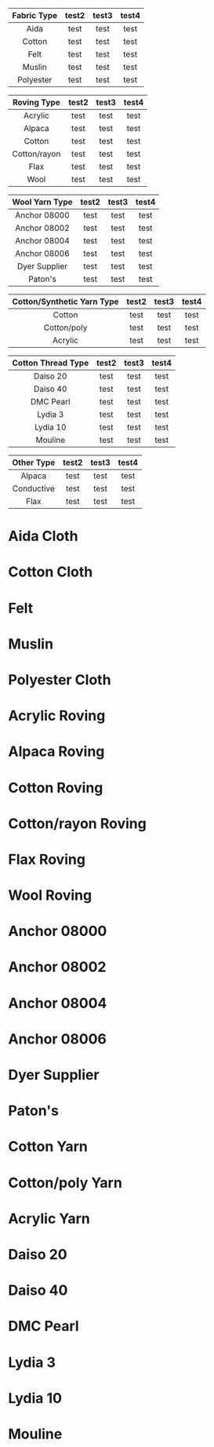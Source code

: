 |Fabric Type|test2|test3|test4|
|:---:|:---:|:---:|:---:|
|Aida|test |test |test |
|Cotton|test |test |test |
|Felt |test |test |test |
|Muslin|test |test |test |
|Polyester|test |test |test |

|Roving Type|test2|test3|test4|
|:---:|:---:|:---:|:---:|
|Acrylic|test |test |test |
|Alpaca|test |test |test |
|Cotton|test |test |test |
|Cotton/rayon|test |test |test |
|Flax|test |test |test |
|Wool|test |test |test |


|Wool Yarn Type|test2|test3|test4|
|:---:|:---:|:---:|:---:|
|Anchor 08000|test |test |test |
|Anchor 08002|test |test |test |
|Anchor 08004|test |test |test |
|Anchor 08006|test |test |test |
|Dyer Supplier|test |test |test |
|Paton's|test |test |test |

|Cotton/Synthetic Yarn Type|test2|test3|test4|
|:---:|:---:|:---:|:---:|
|Cotton|test |test |test |
|Cotton/poly|test |test |test |
|Acrylic|test |test |test |

|Cotton Thread Type|test2|test3|test4|
|:---:|:---:|:---:|:---:|
|Daiso 20|test |test |test |
|Daiso 40|test |test |test |
|DMC Pearl|test |test |test |
|Lydia 3|test |test |test |
|Lydia 10|test |test |test |
|Mouline|test |test |test |

|Other Type|test2|test3|test4|
|:---:|:---:|:---:|:---:|
|Alpaca|test |test |test |
|Conductive|test |test |test |
|Flax|test |test |test |

# Aida Cloth
# Cotton Cloth
# Felt
# Muslin
# Polyester Cloth

# Acrylic Roving
# Alpaca Roving
# Cotton Roving
# Cotton/rayon Roving
# Flax Roving
# Wool Roving

# Anchor 08000
# Anchor 08002
# Anchor 08004
# Anchor 08006
# Dyer Supplier
# Paton's

# Cotton Yarn
# Cotton/poly Yarn
# Acrylic Yarn

# Daiso 20
# Daiso 40
# DMC Pearl
# Lydia 3
# Lydia 10
# Mouline

